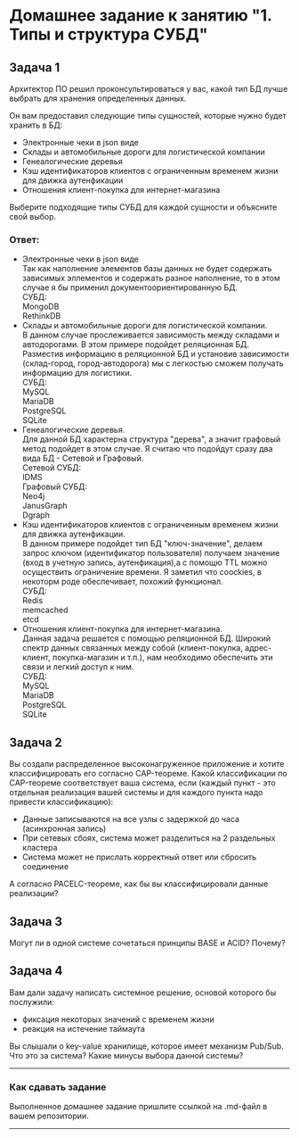 # Домашнее задание к занятию "1. Типы и структура СУБД"

## Задача 1

Архитектор ПО решил проконсультироваться у вас, какой тип БД 
лучше выбрать для хранения определенных данных.

Он вам предоставил следующие типы сущностей, которые нужно будет хранить в БД:

- Электронные чеки в json виде
- Склады и автомобильные дороги для логистической компании
- Генеалогические деревья
- Кэш идентификаторов клиентов с ограниченным временем жизни для движка аутенфикации
- Отношения клиент-покупка для интернет-магазина

Выберите подходящие типы СУБД для каждой сущности и объясните свой выбор.

### Ответ:

- Электронные чеки в json виде  
Так как наполнение элементов базы данных не будет содержать зависимых эллементов и содержать разное наполнение, то в этом случае я бы применил 
документоориентированную БД.   
СУБД:  
MongoDB  
RethinkDB  
- Склады и автомобильные дороги для логистической компании.  
В данном случае прослеживается зависимость между складами и автодорогами. В этом примере подойдет реляционная БД. Разместив информацию в реляционной БД и 
установив зависимости (склад-город, город-автодорога) мы с легкостью сможем получать информацию для логистики.  
СУБД:  
MySQL  
MariaDB  
PostgreSQL  
SQLite  
- Генеалогические деревья.    
Для данной БД характерна структура "дерева", а значит графовый метод подойдет в этом случае. Я считаю что подойдут сразу два вида БД - Сетевой и Графовый.  
Сетевой СУБД:  
IDMS   
Графовый СУБД:  
Neo4j  
JanusGraph  
Dgraph  
- Кэш идентификаторов клиентов с ограниченным временем жизни для движка аутенфикации.  
В данном примере подойдет тип БД "ключ-значение", делаем запрос ключом (идентификатор пользователя) получаем значение (вход в учетную запись, аутенфикация),а с помощю TTL можно осуществить ограничение времени. Я заметил что coockies, в некоторм роде обеспечивает, похожий функционал.  
СУБД:  
Redis  
memcached  
etcd  
- Отношения клиент-покупка для интернет-магазина.  
Данная задача решается с помощью реляционной БД. Широкий спектр данных связанных между собой (клиент-покупка, адрес-клиент, покупка-магазин и т.п.), нам необходимо обеспечить эти связи и легкий доступ к ним.  
СУБД:  
MySQL  
MariaDB  
PostgreSQL  
SQLite  


## Задача 2

Вы создали распределенное высоконагруженное приложение и хотите классифицировать его согласно 
CAP-теореме. Какой классификации по CAP-теореме соответствует ваша система, если 
(каждый пункт - это отдельная реализация вашей системы и для каждого пункта надо привести классификацию):

- Данные записываются на все узлы с задержкой до часа (асинхронная запись)
- При сетевых сбоях, система может разделиться на 2 раздельных кластера
- Система может не прислать корректный ответ или сбросить соединение

А согласно PACELC-теореме, как бы вы классифицировали данные реализации?

## Задача 3

Могут ли в одной системе сочетаться принципы BASE и ACID? Почему?

## Задача 4

Вам дали задачу написать системное решение, основой которого бы послужили:

- фиксация некоторых значений с временем жизни
- реакция на истечение таймаута

Вы слышали о key-value хранилище, которое имеет механизм Pub/Sub. 
Что это за система? Какие минусы выбора данной системы?

---

### Как cдавать задание

Выполненное домашнее задание пришлите ссылкой на .md-файл в вашем репозитории.

---
